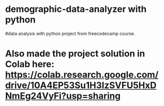 # demographic-data-analyzer with python
#data analysis with python project from freecodecamp course.
# Also made the project solution in Colab here: https://colab.research.google.com/drive/10A4EP53Su1H3IzSVFU5HxDNmEg24VyFi?usp=sharing
